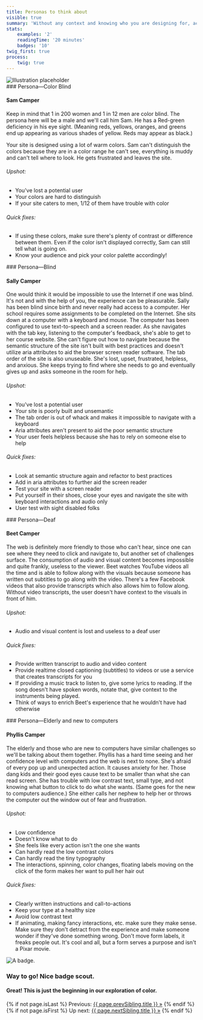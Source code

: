 ```yaml
---
title: Personas to think about
visible: true
summary: 'Without any context and knowing who you are designing for, accessibility falls flat. It’s hard to cater to every disability, so knowing your audience allows you to do the most good for the most people. Here are some personas that will help you do the most good.'
stats:
    examples: '2'
    readingTime: '20 minutes'
    badges: '10'
twig_first: true
process:
    twig: true
---
```

<section>
    <img src="/user/pages/05.about/about-hero-placeholder.png" alt="Illustration placeholder" />
</section>

<section>
<div class="container--content section--marg">
<div class="box purple stripe" markdown="1">
### Persona—Color Blind

#### Sam Camper

Keep in mind that 1 in 200 women and 1 in 12 men are color blind. The persona here will be a male and we'll call him Sam. He has a Red-green deficiency in his eye sight. (Meaning reds, yellows, oranges, and greens end up appearing as various shades of yellow. Reds may appear as black.)

Your site is designed using a lot of warm colors. Sam can't distinguish the colors because they are in a color range he can't see, everything is muddy and can't tell where to look. He gets frustrated and leaves the site.

###### Upshot:
* You've lost a potential user
* Your colors are hard to distinguish
* If your site caters to men, 1/12 of them have trouble with color

###### Quick fixes:
* If using these colors, make sure there's plenty of contrast or difference between them. Even if the color isn't displayed correctly, Sam can still tell what is going on.
* Know your audience and pick your color palette accordingly!
</div>
</div>
</section>

<section>
<div class="container--content section--marg">
<div class="box purple stripe" markdown="1">
### Persona—Blind

#### Sally Camper

One would think it would be impossible to use the Internet if one was blind. It's not and with the help of you, the experience can be pleasurable. Sally has been blind since birth and never really had access to a computer. Her school requires some assignments to be completed on the Internet. She sits down at a computer with a keyboard and mouse. The computer has been configured to use text-to-speech and a screen reader. As she navigates with the tab key, listening to the computer's feedback, she's able to get to her course website. She can't figure out how to navigate because the semantic structure of the site isn't built with best practices and doesn't utilize aria attributes to aid the browser screen reader software. The tab order of the site is also unuseable. She's lost, upset, frustrated, helpless, and anxious. She keeps trying to find where she needs to go and eventually gives up and asks someone in the room for help.

###### Upshot:
* You've lost a potential user
* Your site is poorly built and unsemantic
* The tab order is out of whack and makes it impossible to navigate with a keyboard
* Aria attributes aren't present to aid the poor semantic structure
* Your user feels helpless because she has to rely on someone else to help

###### Quick fixes:
* Look at semantic structure again and refactor to best practices
* Add in aria attributes to further aid the screen reader
* Test your site with a screen reader
* Put yourself in their shoes, close your eyes and navigate the site with keyboard interactions and audio only
* User test with sight disabled folks
</div>
</div>
</section>

<section>
<div class="container--content section--marg">
<div class="box purple stripe" markdown="1">
### Persona—Deaf

#### Beet Camper

The web is definitely more friendly to those who can't hear, since one can see where they need to click and navigate to, but another set of challenges surface. The consumption of audio and visual content becomes impossible and quite frankly, useless to the viewer. Beet watches YouTube videos all the time and is able to follow along with the visuals because someone has written out subtitles to go along with the video. There's a few Facebook videos that also provide transcripts which also allows him to follow along. Without video transcripts, the user doesn't have context to the visuals in front of him.

###### Upshot:
* Audio and visual content is lost and useless to a deaf user

###### Quick fixes:
* Provide written transcript to audio and video content
* Provide realtime closed captioning (subtitles) to videos or use a service that creates transcripts for you
* If providing a music track to listen to, give some lyrics to reading. If the song doesn't have spoken words, notate that, give context to the instruments being played.
* Think of ways to enrich Beet's experience that he wouldn't have had otherwise
</div>
</div>
</section>

<section>
<div class="container--content section--marg">
<div class="box purple stripe" markdown="1">
### Persona—Elderly and new to computers

#### Phyllis Camper

The elderly and those who are new to computers have similar challenges so we'll be talking about them together. Phyllis has a hard time seeing and her confidence level with computers and the web is next to none. She's afraid of every pop up and unexpected action. It causes anxiety for her. Those dang kids and their good eyes cause text to be smaller than what she can read screen. She has trouble with low contrast text, small type, and not knowing what button to click to do what she wants. (Same goes for the new to computers audience.) She either calls her nephew to help her or throws the computer out the window out of fear and frustration.

###### Upshot:
* Low confidence
* Doesn't know what to do
* She feels like every action isn't the one she wants
* Can hardly read the low contrast colors
* Can hardly read the tiny typography
* The interactions, spinning, color changes, floating labels moving on the click of the form makes her want to pull her hair out

###### Quick fixes:
* Clearly written instructions and call-to-actions
* Keep your type at a healthy size
* Avoid low contrast text
* If animating, making fancy interactions, etc. make sure they make sense. Make sure they don't detract from the experience and make someone wonder if they've done something wrong. Don't move form labels, it freaks people out. It's cool and all, but a form serves a purpose and isn't a Pixar movie.
</div>
</div>
</section>

<section class="section--badge-cta section--badge-cta__yellow mt--60">
    <div class="container">
        <div class="flex-grid--gutters">
            <div class="col--width__four">
                <div class="badge--box">
                    <img class="img--badge badge--dispatch" alt="A badge." src="/user/pages/06.badge/personas-to-think-about/personas.png" data-section="about" data-badge="personasToThinkAbout">
                </div>
            </div>
            <div class="col--width__eight">
                <h3>Way to go! Nice badge scout.</h3>
                <h4>Great! This is just the beginning in our exploration of color.</h4>
                {% if not page.isLast %}
                    <span>Previous: </span><a href="{{ page.prevSibling.url }}">{{ page.prevSibling.title }} &raquo;</a>
                {% endif %}
                {% if not page.isFirst %}
                    <span>Up next: </span><a href="{{ page.nextSibling.url }}">{{ page.nextSibling.title }} &raquo;</a>
                {% endif %}
            </div>
        </div>
    </div>
</section>
